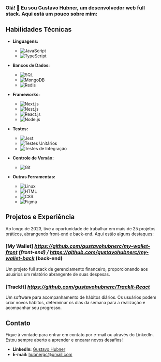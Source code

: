 ### Olá! 👋 Eu sou Gustavo Hubner, um desenvolvedor web full stack. Aqui está um pouco sobre mim:

## Habilidades Técnicas


- **Linguagens:** 
  - ![JavaScript](https://img.shields.io/badge/JavaScript-323330?style=flat&logo=javascript&logoColor=F7DF1E)
  - ![TypeScript](https://img.shields.io/badge/TypeScript-007ACC?style=flat&logo=typescript&logoColor=white)

- **Bancos de Dados:** 
  - ![SQL](https://img.shields.io/badge/SQL-4479A1?style=flat&logo=postgresql&logoColor=white)
  - ![MongoDB](https://img.shields.io/badge/MongoDB-47A248?style=flat&logo=mongodb&logoColor=white)
  - ![Redis](https://img.shields.io/badge/Redis-DC382D?style=flat&logo=redis&logoColor=white)

- **Frameworks:** 
  - ![Next.js](https://img.shields.io/badge/Next.js-000000?style=flat&logo=next.js&logoColor=white)
  - ![Nest.js](https://img.shields.io/badge/Nest.js-E0234E?style=flat&logo=nestjs&logoColor=white)
  - ![React.js](https://img.shields.io/badge/React.js-61DAFB?style=flat&logo=react&logoColor=white)
  - ![Node.js](https://img.shields.io/badge/Node.js-339933?style=flat&logo=node.js&logoColor=white)

- **Testes:** 
  - ![Jest](https://img.shields.io/badge/Jest-C21325?style=flat&logo=jest&logoColor=white)
  - ![Testes Unitários](https://img.shields.io/badge/Testes%20Unit%C3%A1rios-94B0E7?style=flat&logo=testinglibrary&logoColor=white)
  - ![Testes de Integração](https://img.shields.io/badge/Testes%20de%20Integra%C3%A7%C3%A3o-61DAFB?style=flat&logo=testinglibrary&logoColor=white)

- **Controle de Versão:** 
  - ![Git](https://img.shields.io/badge/Git-F05032?style=flat&logo=git&logoColor=white)

- **Outras Ferramentas:** 
  - ![Linux](https://img.shields.io/badge/Linux-FCC624?style=flat&logo=linux&logoColor=black)
  - ![HTML](https://img.shields.io/badge/HTML5-E34F26?style=flat&logo=html5&logoColor=white)
  - ![CSS](https://img.shields.io/badge/CSS3-1572B6?style=flat&logo=css3&logoColor=white)
  - ![Figma](https://img.shields.io/badge/Figma-F24E1E?style=flat&logo=figma&logoColor=white)


## Projetos e Experiência

Ao longo de 2023, tive a oportunidade de trabalhar em mais de 25 projetos práticos, abrangendo front-end e back-end. Aqui estão alguns destaques:

### [My Wallet] *https://github.com/gustavohubnerc/my-wallet-front (front-end) / https://github.com/gustavohubnerc/my-wallet-back* (back-end)
Um projeto full stack de gerenciamento financeiro, proporcionando aos usuários um relatório abrangente de suas despesas.

### [TrackIt] *https://github.com/gustavohubnerc/TrackIt-React*
Um software para acompanhamento de hábitos diários. Os usuários podem criar novos hábitos, determinar os dias da semana para a realização e acompanhar seu progresso.


## Contato

Fique à vontade para entrar em contato por e-mail ou através do LinkedIn. Estou sempre aberto a aprender e encarar novos desafios! 

- **LinkedIn:** [Gustavo Hubner](https://www.linkedin.com/in/gustavo-hubner/)
- **E-mail:** hubnergc@gmail.com
